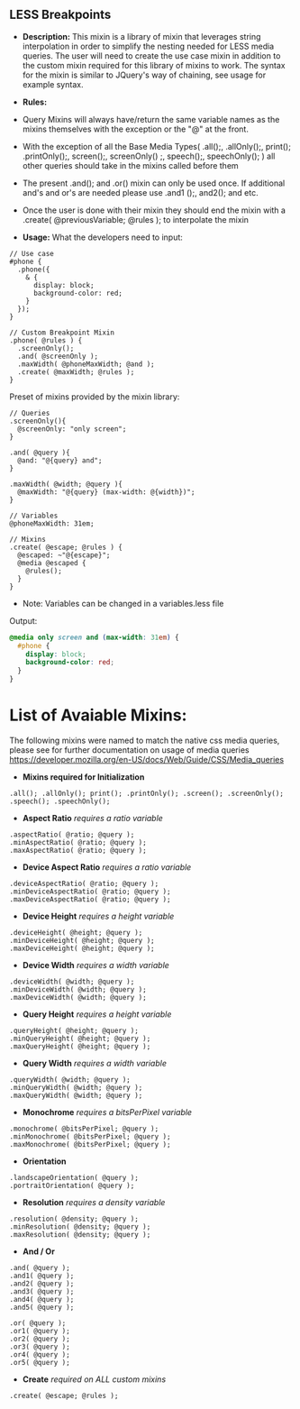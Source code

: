 ## LESS Breakpoints

* **Description:**
This mixin is a library of mixin that leverages string interpolation in order to simplify the nesting needed for LESS
media queries. The user will need to create the use case mixin in addition to the custom mixin required for this
library of mixins to work. The syntax for the mixin is similar to JQuery's way of chaining, see usage for example
syntax.

* **Rules:**

* Query Mixins will always have/return the same variable names as the mixins themselves with the exception or the "@"
at the front.

* With the exception of all the Base Media Types( .all();, .allOnly();, print(); .printOnly();, screen();, screenOnly()
;, speech();, speechOnly(); ) all other queries should take in the mixins called before them

* The present .and(); and .or() mixin can only be used once. If additional and's and or's are needed please use .and1
();, and2(); and etc.

* Once the user is done with their mixin they should end the mixin with a .create( @previousVariable; @rules ); to
interpolate the mixin

* **Usage:**
What the developers need to input:
```less
// Use case
#phone {
  .phone({
    & {
      display: block;
      background-color: red;
    }
  });
}

// Custom Breakpoint Mixin
.phone( @rules ) {
  .screenOnly();
  .and( @screenOnly );
  .maxWidth( @phoneMaxWidth; @and );
  .create( @maxWidth; @rules );
}
```

Preset of mixins provided by the mixin library:
```less
// Queries
.screenOnly(){
  @screenOnly: "only screen";
}

.and( @query ){
  @and: "@{query} and";
}

.maxWidth( @width; @query ){
  @maxWidth: "@{query} (max-width: @{width})";
}

// Variables
@phoneMaxWidth: 31em;

// Mixins
.create( @escape; @rules ) {
  @escaped: ~"@{escape}";
  @media @escaped {
    @rules();
  }
}
```

* Note: Variables can be changed in a variables.less file

Output:
```css
@media only screen and (max-width: 31em) {
  #phone {
    display: block;
    background-color: red;
  }
}
```

# List of Avaiable Mixins:

The following mixins were named to match the native css media queries, please see for further documentation on usage
of media queries https://developer.mozilla.org/en-US/docs/Web/Guide/CSS/Media_queries

* **Mixins required for Initialization**
```less
.all(); .allOnly(); print(); .printOnly(); .screen(); .screenOnly(); .speech(); .speechOnly();
```

* **Aspect Ratio**
*requires a ratio variable*
```less
.aspectRatio( @ratio; @query );
.minAspectRatio( @ratio; @query );
.maxAspectRatio( @ratio; @query );
```

* **Device Aspect Ratio**
*requires a ratio variable*
```less
.deviceAspectRatio( @ratio; @query );
.minDeviceAspectRatio( @ratio; @query );
.maxDeviceAspectRatio( @ratio; @query );
```

* **Device Height**
*requires a height variable*
```less
.deviceHeight( @height; @query );
.minDeviceHeight( @height; @query );
.maxDeviceHeight( @height; @query );
```

* **Device Width**
*requires a width variable*
```less
.deviceWidth( @width; @query );
.minDeviceWidth( @width; @query );
.maxDeviceWidth( @width; @query );
```

* **Query Height**
*requires a height variable*
```less
.queryHeight( @height; @query );
.minQueryHeight( @height; @query );
.maxQueryHeight( @height; @query );
```

* **Query Width**
*requires a width variable*
```less
.queryWidth( @width; @query );
.minQueryWidth( @width; @query );
.maxQueryWidth( @width; @query );
```

* **Monochrome**
*requires a bitsPerPixel variable*
```less
.monochrome( @bitsPerPixel; @query );
.minMonochrome( @bitsPerPixel; @query );
.maxMonochrome( @bitsPerPixel; @query );
```

* **Orientation**
```less
.landscapeOrientation( @query );
.portraitOrientation( @query );
```

* **Resolution**
*requires a density variable*
```less
.resolution( @density; @query );
.minResolution( @density; @query );
.maxResolution( @density; @query );
```

* **And / Or**
```less
.and( @query );
.and1( @query );
.and2( @query );
.and3( @query );
.and4( @query );
.and5( @query );

.or( @query );
.or1( @query );
.or2( @query );
.or3( @query );
.or4( @query );
.or5( @query );
```

* **Create**
*required on ALL custom mixins*
```less
.create( @escape; @rules );
```


